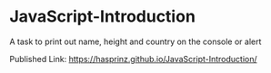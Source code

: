 # JavaScript-Introduction
A task to print out name, height and country on the console or alert

Published Link: https://hasprinz.github.io/JavaScript-Introduction/